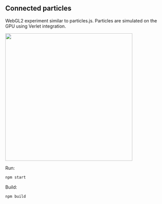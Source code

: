 ## Connected particles
WebGL2 experiment similar to particles.js. Particles are simulated on the GPU using Verlet integration.

<img src="https://raw.githubusercontent.com/kantedal/connected-particles-webgl/master/connected-points-video.gif" width="400">

Run:
```bash
npm start
```

Build:
```bash
npm build
```

